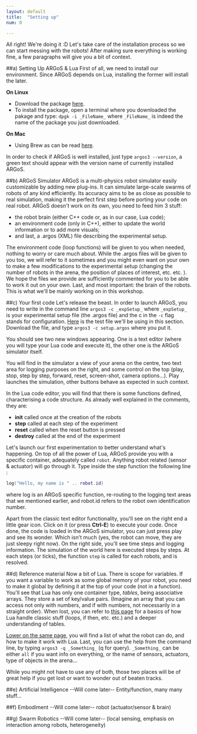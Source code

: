 ```yaml
---
layout: default
title:  "Setting up"
num: 0

---
```


All right! We're doing it :D Let's take care of the installation process so we can start messing with the robots! After making sure everything is working fine, a few paragraphs will give you a bit of context.

##a) Setting Up ARGoS & Lua
First of all, we need to install our environment. Since ARGoS depends on Lua, installing the former will install the later.

**On Linux**

* Download the package [here](http://bohr.ulb.ac.be/~pincy/argos/core.php).
* To install the package, open a terminal where you downloaded the pakage and type: `dpgk -i _FileName_` where `_FileName_` is indeed the name of the package you just downloaded.

**On Mac**

* Using Brew as can be read [here](http://bohr.ulb.ac.be/~pincy/argos/core.php).

In order to check if ARGoS is well installed, just type `argos3 --version`, a green text should appear with the version name of currently installed ARGoS.

##b) ARGoS Simulator
ARGoS is a multi-physics robot simulator easily customizable by adding new plug-ins. It can simulate large-scale swarms of robots of any kind efficiently. Its accuracy aims to be as close as possible to real simulation, making it the perfect first step before porting your code on real robot. ARGoS doesn't work on its own, you need to feed him 3 stuff:

* the robot brain (either C++ code or, as in our case, Lua code);
* an environment code (only in C++), either to update the world information or to add more visuals; 
* and last, a .argos (XML) file describing the experimental setup.

The environment code (loop functions) will be given to you when needed, nothing to worry or care much about. While the .argos files will be given to you too, we will refer to it sometimes and you might even want on your own to make a few modifications to the experimental setup (changing the number of robots in the arena, the position of places of interest, etc. etc. ). We hope the files we provide are sufficiently commented for you to be able to work it out on your own. Last, and most important: the brain of the robots. This is what we'll be mainly working on in this workshop.


##c) Your first code
Let's release the beast. In order to launch ARGoS, you need to write in the command line `argos3 -c _expSetup_` where `_expSetup_` is your experimental setup file (the .argos file) and the c in the `-c` flag stands for configuration. [Here]() is the test file we'll be using in this section. Download the file, and type `argos3 -c setup.argos` where you put it.

You should see two new windows appearing. One is a text editor (where you will type your Lua code and execute it), the other one is the ARGoS simulator itself.

You will find in the simulator a view of your arena on the centre, two text area for logging purposes on the right, and some control on the top (play, stop, step by step, forward, reset, screen-shot, camera options...). Play launches the simulation, other buttons behave as expected in such context.

In the Lua code editor, you will find that there is some functions defined, characterising a code structure. As already well explained in the comments, they are:

* **init** called once at the creation of the robots
* **step** called at each step of the experiment
* **reset** called when the reset button is pressed
* **destroy** called at the end of the experiment

Let's launch our first experimentation to better understand what's happening. On top of all the power of Lua, ARGoS provide you with a specific container, adequately called `robot`. Anything robot related (sensor & actuator) will go through it. Type inside the step function the following line :

```Lua
log("Hello, my name is " .. robot.id)
```

where log is an ARGoS specific function, re-routing to the logging text areas that we mentioned earlier, and robot.id refers to the robot own identification number.

Apart from the classic text editor functionality, you'll see on the right end a little gear icon. Click on it (or press **Ctrl-E**) to execute your code. Once done, the code is loaded in the ARGoS simulator, you can just press play and see its wonder. Which isn't much (yes, the robot can move, they are just sleepy right now). On the right side, you'll see time steps and logging information. The simulation of the world here is executed steps by steps. At each steps (or ticks), the function `step` is called for each robots, and is resolved.

##d) Reference material
Now a bit of Lua. There is scope for variables. If you want a variable to work as some global memory of your robot, you need to make it global by defining it at the top of your code (not in a function). You'll see that Lua has only one container type, *tables*, being associative arrays. They store a set of key/value pairs. (Imagine an array that you can access not only with numbers, and if with numbers, not necessarily in a straight order). When lost, you can refer to [this page](http://iridia.ulb.ac.be/~cpinciroli/extra/h-414/#programming_robots_lua) for a basics of how Lua handle classic stuff (loops, if then, etc. etc.) and a deeper understanding of tables.

[Lower on the same page](http://iridia.ulb.ac.be/~cpinciroli/extra/h-414/#programming_robots_robot), you will find a list of what the robot can do, and how to make it work with Lua. Last, you can use the help from the command line, by typing `argos3 -q _Something_` (q for query). `_Something_` can be either `all` if you want info on everything, or the name of sensors, actuators, type of objects in the arena...

While you might not have to use any of both, those two places will be of great help if you get lost or want to wonder out of beaten tracks.


##e) Artificial Intelligence
--Will come later--
Entity/function, many many stuff...


##f) Embodiment
--Will come later--
robot (actuator/sensor & brain)


##g) Swarm Robotics
--Will come later--
(local sensing, emphasis on interaction among robots, heterogeneity)
